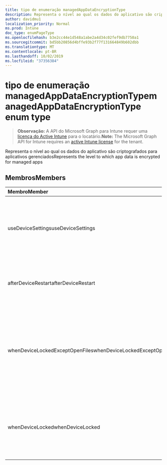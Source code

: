 ```yaml
---
title: tipo de enumeração managedAppDataEncryptionType
description: Representa o nível ao qual os dados do aplicativo são criptografados para aplicativos gerenciados
author: davidmu1
localization_priority: Normal
ms.prod: Intune
doc_type: enumPageType
ms.openlocfilehash: b3e2cc44e1d548a1abe2a4d34c02fef9db7750a1
ms.sourcegitcommit: bd5bb20856d4bffe93b2f77f131664849b602dbb
ms.translationtype: MT
ms.contentlocale: pt-BR
ms.lasthandoff: 10/02/2019
ms.locfileid: "37356384"
---
```

# <a name="managedappdataencryptiontype-enum-type"></a><span data-ttu-id="d2530-103">tipo de enumeração managedAppDataEncryptionType</span><span class="sxs-lookup"><span data-stu-id="d2530-103">managedAppDataEncryptionType enum type</span></span>

> <span data-ttu-id="d2530-104">**Observação:** A API do Microsoft Graph para Intune requer uma [licença do Active Intune](https://go.microsoft.com/fwlink/?linkid=839381) para o locatário.</span><span class="sxs-lookup"><span data-stu-id="d2530-104">**Note:** The Microsoft Graph API for Intune requires an [active Intune license](https://go.microsoft.com/fwlink/?linkid=839381) for the tenant.</span></span>

<span data-ttu-id="d2530-105">Representa o nível ao qual os dados do aplicativo são criptografados para aplicativos gerenciados</span><span class="sxs-lookup"><span data-stu-id="d2530-105">Represents the level to which app data is encrypted for managed apps</span></span>

## <a name="members"></a><span data-ttu-id="d2530-106">Membros</span><span class="sxs-lookup"><span data-stu-id="d2530-106">Members</span></span>
|<span data-ttu-id="d2530-107">Membro</span><span class="sxs-lookup"><span data-stu-id="d2530-107">Member</span></span>|<span data-ttu-id="d2530-108">Valor</span><span class="sxs-lookup"><span data-stu-id="d2530-108">Value</span></span>|<span data-ttu-id="d2530-109">Descrição</span><span class="sxs-lookup"><span data-stu-id="d2530-109">Description</span></span>|
|:---|:---|:---|
|<span data-ttu-id="d2530-110">useDeviceSettings</span><span class="sxs-lookup"><span data-stu-id="d2530-110">useDeviceSettings</span></span>|<span data-ttu-id="d2530-111">,0</span><span class="sxs-lookup"><span data-stu-id="d2530-111">0</span></span>|<span data-ttu-id="d2530-112">Os dados do aplicativo são criptografados com base nas configurações padrão do dispositivo.</span><span class="sxs-lookup"><span data-stu-id="d2530-112">App data is encrypted based on the default settings on the device.</span></span>|
|<span data-ttu-id="d2530-113">afterDeviceRestart</span><span class="sxs-lookup"><span data-stu-id="d2530-113">afterDeviceRestart</span></span>|<span data-ttu-id="d2530-114">1</span><span class="sxs-lookup"><span data-stu-id="d2530-114">1</span></span>|<span data-ttu-id="d2530-115">Os dados do aplicativo são criptografados quando o dispositivo é reiniciado.</span><span class="sxs-lookup"><span data-stu-id="d2530-115">App data is encrypted when the device is restarted.</span></span>|
|<span data-ttu-id="d2530-116">whenDeviceLockedExceptOpenFiles</span><span class="sxs-lookup"><span data-stu-id="d2530-116">whenDeviceLockedExceptOpenFiles</span></span>|<span data-ttu-id="d2530-117">duas</span><span class="sxs-lookup"><span data-stu-id="d2530-117">2</span></span>|<span data-ttu-id="d2530-118">Os dados de aplicativo associados a essa política são criptografados quando o dispositivo é bloqueado, exceto dados em arquivos que estão abertos</span><span class="sxs-lookup"><span data-stu-id="d2530-118">App data associated with this policy is encrypted when the device is locked, except data in files that are open</span></span>|
|<span data-ttu-id="d2530-119">whenDeviceLocked</span><span class="sxs-lookup"><span data-stu-id="d2530-119">whenDeviceLocked</span></span>|<span data-ttu-id="d2530-120">3D</span><span class="sxs-lookup"><span data-stu-id="d2530-120">3</span></span>|<span data-ttu-id="d2530-121">Os dados de aplicativo associados a essa política são criptografados quando o dispositivo é bloqueado</span><span class="sxs-lookup"><span data-stu-id="d2530-121">App data associated with this policy is encrypted when the device is locked</span></span>|




